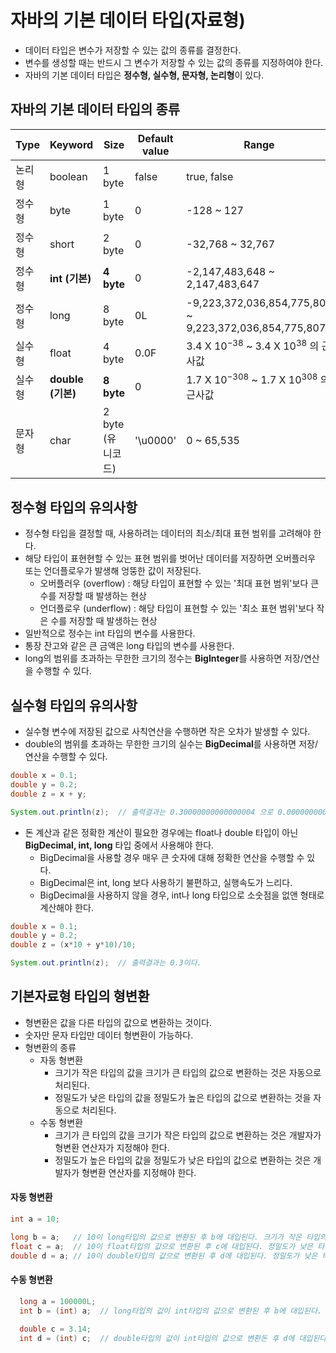 # 자바의 기본 데이터 타입(자료형)
* 데이터 타입은 변수가 저장할 수 있는 값의 종류를 결정한다.
* 변수를 생성할 때는 반드시 그 변수가 저장할 수 있는 값의 종류를 지정하여야 한다.
* 자바의 기본 데이터 타입은 **정수형, 실수형, 문자형, 논리형**이 있다.

## 자바의 기본 데이터 타입의 종류

Type | Keyword | Size | Default value | Range
---- | ------- | ---- | ------------- | -----
논리형 | boolean | 1 byte | false | true, false
정수형 | byte | 1 byte | 0 | -128 ~ 127
정수형 | short | 2 byte | 0 | -32,768 ~ 32,767
정수형 | **int (기본)** | **4 byte** | 0 | -2,147,483,648 ~ 2,147,483,647
정수형 | long | 8 byte | 0L | -9,223,372,036,854,775,808 ~ 9,223,372,036,854,775,807
실수형 | float | 4 byte | 0.0F | 3.4 X 10<sup>−38</sup> ~ 3.4 X 10<sup>38</sup> 의 근사값
실수형 | **double (기본)** | **8 byte** | 0 | 1.7 X 10<sup>−308</sup> ~ 1.7 X 10<sup>308</sup> 의 근사값
문자형 | char | 2 byte (유니코드) | '\u0000' | 0 ~ 65,535

## 정수형 타입의 유의사항
* 정수형 타입을 결정할 때, 사용하려는 데이터의 최소/최대 표현 범위를 고려해야 한다.
* 해당 타입이 표현현할 수 있는 표현 범위를 벗어난 데이터를 저장하면 오버플러우 또는 언더플로우가 발생해 엉뚱한 값이 저장된다.
  - 오버플러우 (overflow) : 해당 타입이 표현할 수 있는 '최대 표현 범위'보다 큰 수를 저장할 때 발생하는 현상
  - 언더플로우 (underflow) : 해당 타입이 표현할 수 있는 '최소 표현 범위'보다 작은 수를 저장할 때 발생하는 현상
* 일반적으로 정수는 int 타입의 변수를 사용한다.
* 통장 잔고와 같은 큰 금액은 long 타입의 변수를 사용한다.
* long의 범위를 초과하는 무한한 크기의 정수는 **BigInteger**를 사용하면 저장/연산을 수행할 수 있다.

## 실수형 타입의 유의사항
* 실수형 변수에 저장된 값으로 사칙연산을 수행하면 작은 오차가 발생할 수 있다.
* double의 범위를 초과하는 무한한 크기의 실수는 **BigDecimal**를 사용하면 저장/연산을 수행할 수 있다.
```java
double x = 0.1;
double y = 0.2;
double z = x + y;

System.out.println(z);  // 출력결과는 0.30000000000000004 으로 0.00000000000000004 만큼의 오차가 발생한다.
```
* 돈 계산과 같은 정확한 계산이 필요한 경우에는 float나 double 타입이 아닌 **BigDecimal, int, long** 타입 중에서 사용해야 한다.
  - BigDecimal을 사용할 경우 매우 큰 숫자에 대해 정확한 연산을 수행할 수 있다.
  - BigDecimal은 int, long 보다 사용하기 불편하고, 실행속도가 느리다.
  - BigDecimal을 사용하지 않을 경우, int나 long 타입으로 소숫점을 없앤 형태로 계산해야 한다.
```java
double x = 0.1;
double y = 0.2;
double z = (x*10 + y*10)/10;

System.out.println(z);  // 출력결과는 0.3이다.
```

## 기본자료형 타입의 형변환
- 형변환은 값을 다른 타입의 값으로 변환하는 것이다.
- 숫자만 문자 타입만 데이터 형변환이 가능하다.
- 형변환의 종류
  + 자동 형변환
    * 크기가 작은 타입의 값을 크기가 큰 타입의 값으로 변환하는 것은 자동으로 처리된다.
    * 정밀도가 낮은 타입의 값을 정밀도가 높은 타입의 값으로 변환하는 것을 자동으로 처리된다.
  + 수동 형변환
    * 크기가 큰 타입의 값을 크기가 작은 타입의 값으로 변환하는 것은 개발자가 형변환 연산자가 지정해야 한다.
    * 정밀도가 높은 타입의 값을 정밀도가 낮은 타입의 값으로 변환하는 것은 개발자가 형변환 연산자를 지정해야 한다.

#### 자동 형변환
```java
int a = 10;

long b = a;   // 10이 long타입의 값으로 변환된 후 b에 대입된다. 크기가 작은 타입의 값을 크기가 큰 타입의 변수에 저장한다
float c = a;  // 10이 float타입의 값으로 변환된 후 c에 대입된다. 정밀도가 낮은 타입의 값을 정밀도가 높은 타입의 변수에 저장한다.
double d = a; // 10이 double타입의 값으로 변환된 후 d에 대입된다. 정밀도가 낮은 타입의 값을 정밀도가 높은 타입의 변수에 저장한다.
```
#### 수동 형변환
```java
  long a = 100000L;
  int b = (int) a;  // long타입의 값이 int타입의 값으로 변환된 후 b에 대입된다.  
  
  double c = 3.14;
  int d = (int) c;  // double타입의 값이 int타입의 값으로 변환돈 후 d에 대입된다.
  
```

